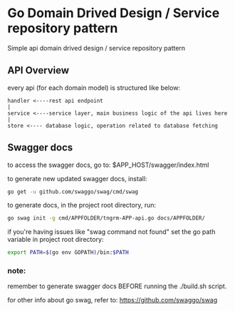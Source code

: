 # Go Domain Drived Design / Service repository pattern

Simple api domain drived design / service repository pattern

## API Overview

every api (for each domain model) is structured like below:

    handler <----rest api endpoint
    |
    service <----service layer, main business logic of the api lives here
    |
    store <---- database logic, operation related to database fetching

## Swagger docs
to access the swagger docs, go to:
$APP_HOST/swagger/index.html

to generate new updated swagger docs, install:
```bash
go get -u github.com/swaggo/swag/cmd/swag
```
to generate docs, in the project root directory, run:

```bash
go swag init -g cmd/APPFOLDER/tngrm-APP-api.go docs/APPFOLDER/
```

if you're having issues like "swag command not found" set the go path variable in project root directory:

```bash
export PATH=$(go env GOPATH)/bin:$PATH
```
### note:
remember to generate swagger docs BEFORE running the ./build.sh script.

for other info about go swag, refer to: https://github.com/swaggo/swag
